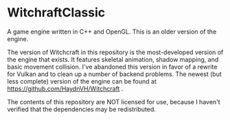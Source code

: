 # WitchraftClassic
A game engine written in C++ and OpenGL.  This is an older version of the engine.

The version of Witchcraft in this repository is the most-developed version of the engine that exists.  It features skeletal animation, shadow mapping, and basic movement collision.  I've abandoned this version in favor of a rewrite for Vulkan and to clean up a number of backend problems.  The newest (but less complete) version of the engine can be found at https://github.com/HaydnVH/Witchcraft .

The contents of this repository are NOT licensed for use, because I haven't verified that the dependencies may be redistributed.
